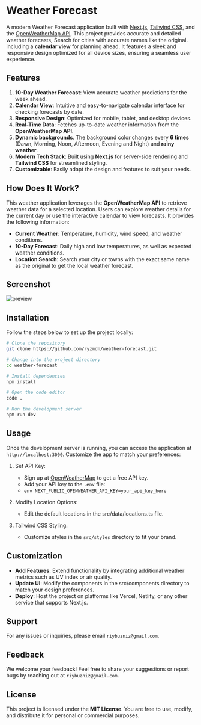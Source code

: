 # Weather Forecast

A modern Weather Forecast application built with [Next.js](https://nextjs.org/), [Tailwind CSS](https://tailwindcss.com/), and the [OpenWeatherMap API](https://openweathermap.org/). This project provides accurate and detailed weather forecasts, Search for cities with accurate names like the original. including a **calendar view** for planning ahead. It features a sleek and responsive design optimized for all device sizes, ensuring a seamless user experience.

## Features

1. **10-Day Weather Forecast**: View accurate weather predictions for the week ahead.
2. **Calendar View**: Intuitive and easy-to-navigate calendar interface for checking forecasts by date.
3. **Responsive Design**: Optimized for mobile, tablet, and desktop devices.
4. **Real-Time Data**: Fetches up-to-date weather information from the **OpenWeatherMap API**.
5. **Dynamic backgrounds**. The background color changes every **6 times** (Dawn, Morning, Noon, Afternoon, Evening and Night) and **rainy weather**.
6. **Modern Tech Stack**: Built using **Next.js** for server-side rendering and **Tailwind CSS** for streamlined styling.
7. **Customizable**: Easily adapt the design and features to suit your needs.

## How Does It Work?

This weather application leverages the **OpenWeatherMap API** to retrieve weather data for a selected location. Users can explore weather details for the current day or use the interactive calendar to view forecasts. It provides the following information:

- **Current Weather**: Temperature, humidity, wind speed, and weather conditions.
- **10-Day Forecast**: Daily high and low temperatures, as well as expected weather conditions.
- **Location Search**: Search your city or towns with the exact same name as the original to get the local weather forecast.

## Screenshot

![preview](https://github.com/user-attachments/assets/c01fb3e0-ebb9-4da1-8cac-980f6b35daf1)

## Installation

Follow the steps below to set up the project locally:

```bash
# Clone the repository
git clone https://github.com/ryzmdn/weather-forecast.git

# Change into the project directory
cd weather-forecast

# Install dependencies
npm install

# Open the code editor
code .

# Run the development server
npm run dev
```

## Usage

Once the development server is running, you can access the application at `http://localhost:3000`. Customize the app to match your preferences:

1. Set API Key:
    - Sign up at [OpenWeatherMap](https://openweathermap.org/) to get a free API key.
    - Add your API key to the `.env` file:
    - ```env NEXT_PUBLIC_OPENWEATHER_API_KEY=your_api_key_here```
2. Modify Location Options:
    - Edit the default locations in the src/data/locations.ts file.

3. Tailwind CSS Styling:
    - Customize styles in the `src/styles` directory to fit your brand.

## Customization

- **Add Features**: Extend functionality by integrating additional weather metrics such as UV index or air quality.
- **Update UI**: Modify the components in the src/components directory to match your design preferences.
- **Deploy**: Host the project on platforms like Vercel, Netlify, or any other service that supports Next.js.

## Support

For any issues or inquiries, please email `riybuzniz@gmail.com`.

## Feedback

We welcome your feedback! Feel free to share your suggestions or report bugs by reaching out at `riybuzniz@gmail.com`.

## License

This project is licensed under the **MIT License**. You are free to use, modify, and distribute it for personal or commercial purposes.
